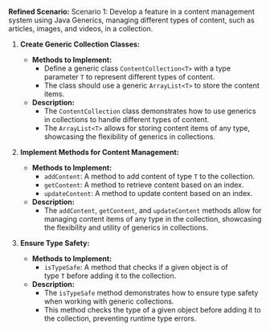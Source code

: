**Refined Scenario:** Scenario 1: Develop a feature in a content management system using Java Generics, managing different types of content, such as articles, images, and videos, in a collection.

1. **Create Generic Collection Classes:**
    
    - **Methods to Implement:**
        - Define a generic class `ContentCollection<T>` with a type parameter `T` to represent different types of content.
        - The class should use a generic `ArrayList<T>` to store the content items.
    - **Description:**
        - The `ContentCollection` class demonstrates how to use generics in collections to handle different types of content.
        - The `ArrayList<T>` allows for storing content items of any type, showcasing the flexibility of generics in collections.
2. **Implement Methods for Content Management:**
    
    - **Methods to Implement:**
        - `addContent`: A method to add content of type `T` to the collection.
        - `getContent`: A method to retrieve content based on an index.
        - `updateContent`: A method to update content based on an index.
    - **Description:**
        - The `addContent`, `getContent`, and `updateContent` methods allow for managing content items of any type in the collection, showcasing the flexibility and utility of generics in collections.
3. **Ensure Type Safety:**
    
    - **Methods to Implement:**
        - `isTypeSafe`: A method that checks if a given object is of type `T` before adding it to the collection.
    - **Description:**
        - The `isTypeSafe` method demonstrates how to ensure type safety when working with generic collections.
        - This method checks the type of a given object before adding it to the collection, preventing runtime type errors.